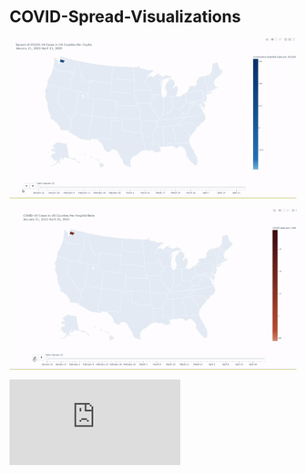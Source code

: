 # COVID-Spread-Visualizations

![alt text](https://github.com/Gramir10/COVID-Spread-Visualizations/blob/master/CovidSpread.gif)

![alt text](https://github.com/Gramir10/COVID-Spread-Visualizations/blob/master/HospitalBeds.gif)

![alt text](https://github.com/Gramir10/COVID-Spread-Visualizations/blob/master/bubble_map.html)
